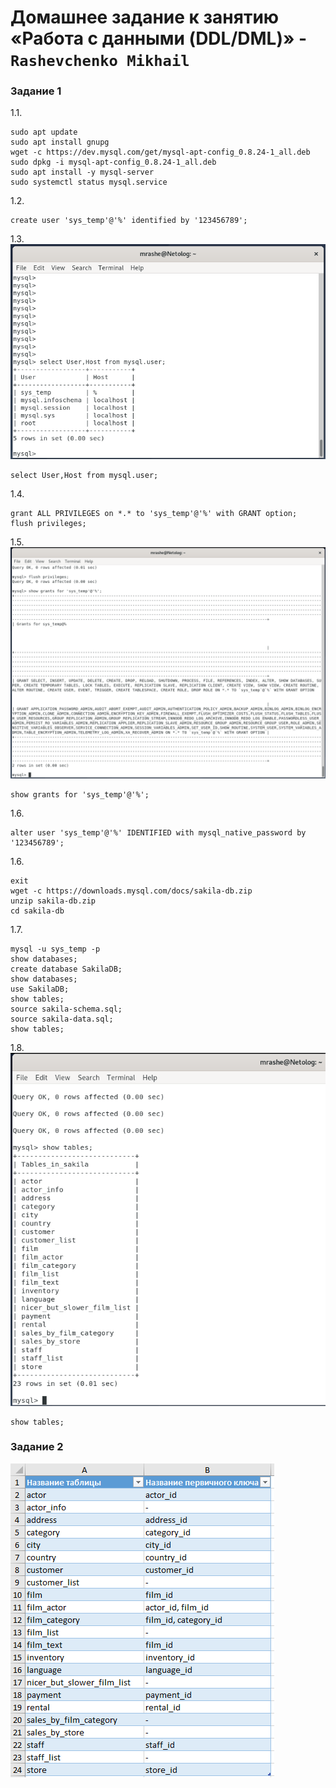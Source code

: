 # Домашнее задание к занятию «Работа с данными (DDL/DML)» - `Rashevchenko Mikhail`

### Задание 1
1.1. 
```
sudo apt update
sudo apt install gnupg
wget -c https://dev.mysql.com/get/mysql-apt-config_0.8.24-1_all.deb
sudo dpkg -i mysql-apt-config_0.8.24-1_all.deb
sudo apt install -y mysql-server
sudo systemctl status mysql.service
```
1.2. 
```
create user 'sys_temp'@'%' identified by '123456789';
```
1.3. 
![](https://github.com/mrashevchenko/gitlab-hw/blob/hw12-02/img/hw120201.PNG?raw=true)
```
select User,Host from mysql.user;
```
1.4. 
```
grant ALL PRIVILEGES on *.* to 'sys_temp'@'%' with GRANT option;
flush privileges;
```
1.5.
![](https://github.com/mrashevchenko/gitlab-hw/blob/hw12-02/img/hw1202011.PNG?raw=true)
```
show grants for 'sys_temp'@'%';
```
1.6. 
```
alter user 'sys_temp'@'%' IDENTIFIED with mysql_native_password by '123456789';
```
1.6.
```
exit
wget -c https://downloads.mysql.com/docs/sakila-db.zip
unzip sakila-db.zip
cd sakila-db
```
1.7. 
```
mysql -u sys_temp -p
show databases;
create database SakilaDB;
show databases;
use SakilaDB;
show tables;
source sakila-schema.sql;
source sakila-data.sql;
show tables;
```
1.8. 
![](https://github.com/mrashevchenko/gitlab-hw/blob/hw12-02/img/hw12020111.PNG?raw=true)
```
show tables;
```

### Задание 2
![](https://github.com/mrashevchenko/gitlab-hw/blob/hw12-02/img/hw120202.PNG?raw=true)
